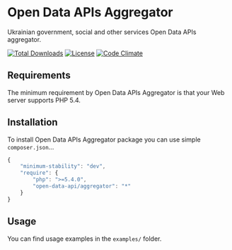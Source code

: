 # Open Data APIs Aggregator
Ukrainian government, social and other services Open Data APIs aggregator.

[![Total Downloads](https://poser.pugx.org/open-data-api/aggregator/downloads)](https://packagist.org/packages/open-data-api/aggregator)
[![License](https://poser.pugx.org/open-data-api/aggregator/license)](https://packagist.org/packages/open-data-api/aggregator)
[![Code Climate](https://codeclimate.com/github/OpenDataAPI/aggregator/badges/gpa.svg)](https://codeclimate.com/github/OpenDataAPI/aggregator)

Requirements
------------
The minimum requirement by Open Data APIs Aggregator is that your Web server supports PHP 5.4.

Installation
------------
To install Open Data APIs Aggregator package you can use simple `composer.json`...

```javascript
{
	"minimum-stability": "dev",
    "require": {
        "php": ">=5.4.0",
        "open-data-api/aggregator": "*"
    }
}
```

Usage
-----
You can find usage examples in the `examples/` folder.

